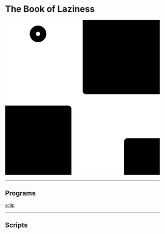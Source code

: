 # The Book of Laziness

![fish](./static/img/image.png)

---

## Programs
[xclip](https://github.com/astrand/xclip)

---

## Scripts

